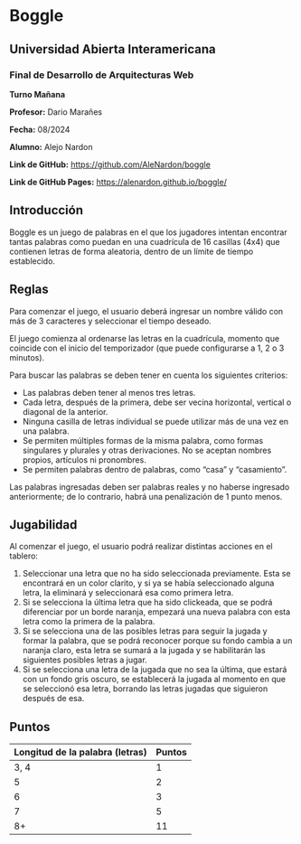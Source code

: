 # Boggle

## Universidad Abierta Interamericana

### Final de Desarrollo de Arquitecturas Web

**Turno Mañana**

**Profesor:** Dario Marañes 

**Fecha:** 08/2024

**Alumno:** Alejo Nardon

**Link de GitHub:**
https://github.com/AleNardon/boggle

**Link de GitHub Pages:**
https://alenardon.github.io/boggle/
## Introducción

Boggle es un juego de palabras en el que los jugadores intentan encontrar tantas palabras como puedan en una cuadrícula de 16 casillas (4x4) que contienen letras de forma aleatoria, dentro de un límite de tiempo establecido.

## Reglas

Para comenzar el juego, el usuario deberá ingresar un nombre válido con más de 3 caracteres y seleccionar el tiempo deseado.

El juego comienza al ordenarse las letras en la cuadrícula, momento que coincide con el inicio del temporizador (que puede configurarse a 1, 2 o 3 minutos).

Para buscar las palabras se deben tener en cuenta los siguientes criterios:

- Las palabras deben tener al menos tres letras.
- Cada letra, después de la primera, debe ser vecina horizontal, vertical o diagonal de la anterior.
- Ninguna casilla de letras individual se puede utilizar más de una vez en una palabra.
- Se permiten múltiples formas de la misma palabra, como formas singulares y plurales y otras derivaciones. No se aceptan nombres propios, artículos ni pronombres.
- Se permiten palabras dentro de palabras, como “casa” y “casamiento”.

Las palabras ingresadas deben ser palabras reales y no haberse ingresado anteriormente; de lo contrario, habrá una penalización de 1 punto menos.

## Jugabilidad

Al comenzar el juego, el usuario podrá realizar distintas acciones en el tablero:

1. Seleccionar una letra que no ha sido seleccionada previamente. Esta se encontrará en un color clarito, y si ya se había seleccionado alguna letra, la eliminará y seleccionará esa como primera letra.
2. Si se selecciona la última letra que ha sido clickeada, que se podrá diferenciar por un borde naranja, empezará una nueva palabra con esta letra como la primera de la palabra.
3. Si se selecciona una de las posibles letras para seguir la jugada y formar la palabra, que se podrá reconocer porque su fondo cambia a un naranja claro, esta letra se sumará a la jugada y se habilitarán las siguientes posibles letras a jugar.
4. Si se selecciona una letra de la jugada que no sea la última, que estará con un fondo gris oscuro, se establecerá la jugada al momento en que se seleccionó esa letra, borrando las letras jugadas que siguieron después de esa.

## Puntos

| Longitud de la palabra (letras) | Puntos |
| --- | --- |
| 3, 4 | 1 |
| 5 | 2 |
| 6 | 3 |
| 7 | 5 |
| 8+ | 11 |